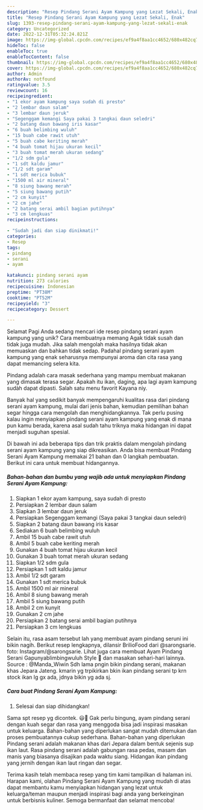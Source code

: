 ```yaml
---
description: "Resep Pindang Serani Ayam Kampung yang Lezat Sekali, Enak"
title: "Resep Pindang Serani Ayam Kampung yang Lezat Sekali, Enak"
slug: 1393-resep-pindang-serani-ayam-kampung-yang-lezat-sekali-enak
category: Uncategorized
date: 2022-12-31T05:32:24.821Z
image: https://img-global.cpcdn.com/recipes/ef9a4f8aa1cc4652/680x482cq70/pindang-serani-ayam-kampung-foto-resep-utama.jpg
hideToc: false
enableToc: true
enableTocContent: false
thumbnail: https://img-global.cpcdn.com/recipes/ef9a4f8aa1cc4652/680x482cq70/pindang-serani-ayam-kampung-foto-resep-utama.jpg
cover: https://img-global.cpcdn.com/recipes/ef9a4f8aa1cc4652/680x482cq70/pindang-serani-ayam-kampung-foto-resep-utama.jpg
author: Admin
authorAv: notfound
ratingvalue: 3.5
reviewcount: 16
recipeingredient:
- "1 ekor ayam kampung saya sudah di presto"
- "2 lembar daun salam"
- "3 lembar daun jeruk"
- "Segenggam kemangi Saya pakai 3 tangkai daun seledri"
- "2 batang daun bawang iris kasar"
- "6 buah belimbing wuluh"
- "15 buah cabe rawit utuh"
- "5 buah cabe keriting merah"
- "4 buah tomat hijau ukuran kecil"
- "3 buah tomat merah ukuran sedang"
- "1/2 sdm gula"
- "1 sdt kaldu jamur"
- "1/2 sdt garam"
- "1 sdt merica bubuk"
- "1500 ml air mineral"
- "8 siung bawang merah"
- "5 siung bawang putih"
- "2 cm kunyit"
- "2 cm jahe"
- "2 batang serai ambil bagian putihnya"
- "3 cm lengkuas"
recipeinstructions:

- "Sudah jadi dan siap dinikmati!"
categories:
- Resep
tags:
- pindang
- serani
- ayam

katakunci: pindang serani ayam 
nutrition: 273 calories
recipecuisine: Indonesian
preptime: "PT38M"
cooktime: "PT52M"
recipeyield: "3"
recipecategory: Dessert

---
```



Selamat Pagi Anda sedang mencari ide resep pindang serani ayam kampung yang unik? Cara membuatnya memang Agak tidak susah dan tidak juga mudah. Jika salah mengolah maka hasilnya tidak akan memuaskan dan bahkan tidak sedap. Padahal pindang serani ayam kampung yang enak seharusnya mempunyai aroma dan cita rasa yang dapat memancing selera kita.


Pindang adalah cara masak sederhana yang mampu membuat makanan yang dimasak terasa segar. Apakah itu ikan, daging, apa lagi ayam kampung sudàh dapat dipasti. Salah satu menu favorit Kayana niy.

Banyak hal yang sedikit banyak mempengaruhi kualitas rasa dari pindang serani ayam kampung, mulai dari jenis bahan, kemudian pemilihan bahan segar hingga cara mengolah dan menghidangkannya. Tak perlu pusing kalau ingin menyiapkan pindang serani ayam kampung yang enak di mana pun kamu berada, karena asal sudah tahu triknya maka hidangan ini dapat menjadi suguhan spesial.


Di bawah ini ada beberapa tips dan trik praktis dalam mengolah pindang serani ayam kampung yang siap dikreasikan. Anda bisa membuat Pindang Serani Ayam Kampung memakai 21 bahan dan 0 langkah pembuatan. Berikut ini cara untuk membuat hidangannya.

<!--inarticleads1-->

##### Bahan-bahan dan bumbu yang wajib ada untuk menyiapkan Pindang Serani Ayam Kampung:

1. Siapkan 1 ekor ayam kampung, saya sudah di presto
1. Persiapkan 2 lembar daun salam
1. Siapkan 3 lembar daun jeruk
1. Persiapkan Segenggam kemangi (Saya pakai 3 tangkai daun seledri)
1. Siapkan 2 batang daun bawang iris kasar
1. Sediakan 6 buah belimbing wuluh
1. Ambil 15 buah cabe rawit utuh
1. Ambil 5 buah cabe keriting merah
1. Gunakan 4 buah tomat hijau ukuran kecil
1. Gunakan 3 buah tomat merah ukuran sedang
1. Siapkan 1/2 sdm gula
1. Persiapkan 1 sdt kaldu jamur
1. Ambil 1/2 sdt garam
1. Gunakan 1 sdt merica bubuk
1. Ambil 1500 ml air mineral
1. Ambil 8 siung bawang merah
1. Ambil 5 siung bawang putih
1. Ambil 2 cm kunyit
1. Gunakan 2 cm jahe
1. Persiapkan 2 batang serai ambil bagian putihnya
1. Persiapkan 3 cm lengkuas


Selain itu, rasa asam tersebut lah yang membuat ayam pindang seruni ini bikin nagih. Berikut resep lengkapnya, dilansir BrilioFood dari @sarongsarie. foto: Instagram/@sarongsarie. Lihat juga cara membuat Ayam Pindang Serani Gapunyablimbingwuluh Style 🤪 dan masakan sehari-hari lainnya. Source : @Manda_Wiwin Sdh lama pngin bikin pindang serani, makanan khas Jepara Jateng. kmarin yg trpikirkan bkin ikan pindang serani tp krn stock ikan lg gx ada, jdnya bikin yg ada sj. 

<!--inarticleads2-->

##### Cara buat Pindang Serani Ayam Kampung:


1. Selesai dan siap dihidangkan!

Sama spt resep yg dicontek. 😃🤭 Gak perlu bingung, ayam pindang serani dengan kuah segar dan rasa yang menggoda bisa jadi inspirasi masakan untuk keluarga. Bahan-bahan yang diperlukan sangat mudah ditemukan dan proses pembuatannya cukup sederhana. Bahan-bahan yang diperlukan Pindang serani adalah makanan khas dari Jepara dalam bentuk sejenis sup ikan laut. Rasa pindang serani adalah gabungan rasa pedas, masam dan manis yang biasanya disajikan pada waktu siang. Hidangan ikan pindang yang jernih dengan ikan laut ringan dan segar. 

Terima kasih telah membaca resep yang tim kami tampilkan di halaman ini. Harapan kami, olahan Pindang Serani Ayam Kampung yang mudah di atas dapat membantu kamu menyiapkan hidangan yang lezat untuk keluarga/teman maupun menjadi inspirasi bagi anda yang berkeinginan untuk berbisnis kuliner. Semoga bermanfaat dan selamat mencoba!
